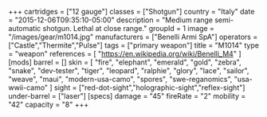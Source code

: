 +++
cartridges = ["12 gauge"]
classes = ["Shotgun"]
country = "Italy"
date = "2015-12-06T09:35:10-05:00"
description = "Medium range semi-automatic shotgun. Lethal at close range."
groupId = 1
image = "/images/gear/m1014.jpg"
manufacturers = ["Benelli Armi SpA"]
operators = ["Castle","Thermite","Pulse"]
tags = ["primary weapon"]
title = "M1014"
type = "weapon"
references = [
  "https://en.wikipedia.org/wiki/Benelli_M4"
]
[mods]
  barrel = []
  skin = [
    "fire",
    "elephant",
    "emerald",
    "gold",
    "zebra",
    "snake",
    "dev-tester",
    "tiger",
    "leopard",
    "ralphie",
    "glory",
    "lace",
    "sailor",
    "weave",
    "maui",
    "modern-usa-camo",
    "spores",
    "swe-reganomics",
    "usa-wwii-camo"
  ]
  sight = ["red-dot-sight","holographic-sight","reflex-sight"]
  under-barrel = ["laser"]
[specs]
  damage = "45"
  fireRate = "2"
  mobility = "42"
  capacity = "8"
+++
